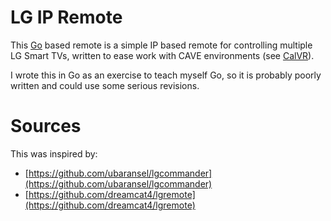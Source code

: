 # LG IP Remote

This [Go](http://golang.org) based remote is a simple IP based remote for controlling multiple LG Smart TVs, written to ease work with CAVE environments (see [CalVR](https://github.com/calvr)).

I wrote this in Go as an exercise to teach myself Go, so it is probably poorly written and could use some serious revisions.

# Sources
This was inspired by:
- [https://github.com/ubaransel/lgcommander](https://github.com/ubaransel/lgcommander)
- [https://github.com/dreamcat4/lgremote](https://github.com/dreamcat4/lgremote)
